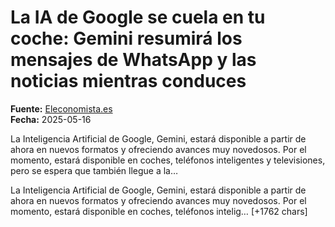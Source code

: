 # La IA de Google se cuela en tu coche: Gemini resumirá los mensajes de WhatsApp y las noticias mientras conduces

**Fuente:** [Eleconomista.es](https://www.eleconomista.es/tecnologia/noticias/13367958/05/25/la-ia-de-google-se-cuela-en-tu-coche-gemini-resumira-los-mensajes-de-whatsapp-y-las-noticias-mientras-conduces.html)  
**Fecha:** 2025-05-16

La Inteligencia Artificial de Google, Gemini, estará disponible a partir de ahora en nuevos formatos y ofreciendo avances muy novedosos. Por el momento, estará disponible en coches, teléfonos inteligentes y televisiones, pero se espera que también llegue a la…

La Inteligencia Artificial de Google, Gemini, estará disponible a partir de ahora en nuevos formatos y ofreciendo avances muy novedosos. Por el momento, estará disponible en coches, teléfonos intelig… [+1762 chars]
